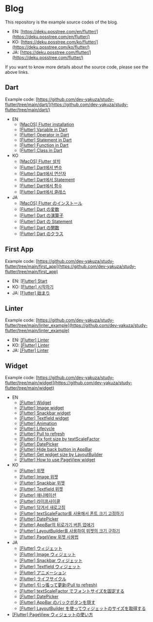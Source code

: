 # Blog

This repository is the example source codes of the blog.

- EN: [https://deku.posstree.com/en/flutter/](https://deku.posstree.com/en/flutter/)
- KO: [https://deku.posstree.com/ko/flutter/](https://deku.posstree.com/ko/flutter/)
- JA: [https://deku.posstree.com/flutter/](https://deku.posstree.com/flutter/)

If you want to know more details about the source code, please see the above links.

## Dart

Example code: [https://github.com/dev-yakuza/study-flutter/tree/main/dart/](https://github.com/dev-yakuza/study-flutter/tree/main/dart/)

- EN
  - [[MacOS] Flutter installation](https://deku.posstree.com/en/flutter/installation/)
  - [[Flutter] Variable in Dart](https://deku.posstree.com/en/flutter/dart/variable/)
  - [[Flutter] Operator in Dart](https://deku.posstree.com/en/flutter/dart/operator/)
  - [[Flutter] Statement in Dart](https://deku.posstree.com/en/flutter/dart/statement/)
  - [[Flutter] Function in Dart](https://deku.posstree.com/en/flutter/dart/function/)
  - [[Flutter] Class in Dart](https://deku.posstree.com/en/flutter/dart/class/)
- KO
  - [[MacOS] Flutter 설치](https://deku.posstree.com/ko/flutter/installation/)
  - [[Flutter] Dart에서 변수](https://deku.posstree.com/ko/flutter/dart/variable/)
  - [[Flutter] Dart에서 연산자](https://deku.posstree.com/ko/flutter/dart/operator/)
  - [[Flutter] Dart에서 Statement](https://deku.posstree.com/ko/flutter/dart/statement/)
  - [[Flutter] Dart에서 함수](https://deku.posstree.com/ko/flutter/dart/function/)
  - [[Flutter] Dart에서 클래스](https://deku.posstree.com/ko/flutter/dart/class/)
- JA
  - [[MacOS] Flutter のインストール](https://deku.posstree.com/flutter/installation/)
  - [[Flutter] Dart の変数](https://deku.posstree.com/flutter/dart/variable/)
  - [[Flutter] Dart の演算子](https://deku.posstree.com/flutter/dart/operator/)
  - [[Flutter] Dart の Statement](https://deku.posstree.com/flutter/dart/statement/)
  - [[Flutter] Dart の関数](https://deku.posstree.com/flutter/dart/function/)
  - [[Flutter] Dart のクラス](https://deku.posstree.com/flutter/dart/class/)

## First App

Example code: [https://github.com/dev-yakuza/study-flutter/tree/main/first_app](https://github.com/dev-yakuza/study-flutter/tree/main/first_app)

- EN: [[Flutter] Start](https://deku.posstree.com/en/flutter/start/)
- KO: [[Flutter] 시작하기](https://deku.posstree.com/ko/flutter/start/)
- JA: [[Flutter] 始まり](https://deku.posstree.com/flutter/start/)

## Linter

Example code: [https://github.com/dev-yakuza/study-flutter/tree/main/linter_example](https://github.com/dev-yakuza/study-flutter/tree/main/linter_example)

- EN: [[Flutter] Linter](https://deku.posstree.com/en/flutter/linter/)
- KO: [[Flutter] Linter](https://deku.posstree.com/ko/flutter/linter/)
- JA: [[Flutter] Linter](https://deku.posstree.com/flutter/linter/)

## Widget

Example code: [https://github.com/dev-yakuza/study-flutter/tree/main/widget](https://github.com/dev-yakuza/study-flutter/tree/main/widget)

- EN
  - [[Flutter] Widget](https://deku.posstree.com/en/flutter/widget/)
  - [[Flutter] Image widget](https://deku.posstree.com/en/flutter/widget/image/)
  - [[Flutter] Snackbar widget](https://deku.posstree.com/en/flutter/widget/snackbar/)
  - [[Flutter] Textfield widget](https://deku.posstree.com/en/flutter/widget/textfield/)
  - [[Flutter] Animation](https://deku.posstree.com/en/flutter/widget/animated/)
  - [[Flutter] Lifecycle](https://deku.posstree.com/en/flutter/widget/lifecycle/)
  - [[Flutter] Pull to refresh](https://deku.posstree.com/en/flutter/widget/RefreshIndicator/)
  - [[Flutter] Fix font size by textScaleFactor](https://deku.posstree.com/en/flutter/widget/textScaleFactor/)
  - [[Flutter] DatePicker](https://deku.posstree.com/en/flutter/widget/showDatePicker/)
  - [[Flutter] Hide back button in AppBar](https://deku.posstree.com/en/flutter/widget/hide_back_button/)
  - [[Flutter] Get widget size by LayoutBuilder](https://deku.posstree.com/en/flutter/widget/layoutbuilder/)
  - [[Flutter] How to use PageView widget](https://deku.posstree.com/en/flutter/widgets/page_view/)
- KO
  - [[Flutter] 위젯](https://deku.posstree.com/ko/flutter/widget/)
  - [[Flutter] Image 위젯](https://deku.posstree.com/ko/flutter/widget/image/)
  - [[Flutter] Snackbar 위젯](https://deku.posstree.com/ko/flutter/widget/snackbar/)
  - [[Flutter] Textfield 위젯](https://deku.posstree.com/ko/flutter/widget/textfield/)
  - [[Flutter] 애니메이션](https://deku.posstree.com/ko/flutter/widget/animated/)
  - [[Flutter] 라이프사이클](https://deku.posstree.com/ko/flutter/widget/lifecycle/)
  - [[Flutter] 당겨서 새로고침](https://deku.posstree.com/ko/flutter/widget/RefreshIndicator/)
  - [[Flutter] textScaleFactor를 사용해서 폰트 크기 고정하기](https://deku.posstree.com/ko/flutter/widget/textScaleFactor/)
  - [[Flutter] DatePicker](https://deku.posstree.com/ko/flutter/widget/showDatePicker/)
  - [[Flutter] AppBar의 뒤로가기 버튼 없애기](https://deku.posstree.com/ko/flutter/widget/hide_back_button/)
  - [[Flutter] LayoutBuilder를 사용하여 위젯의 크기 구하기](https://deku.posstree.com/ko/flutter/widget/layoutbuilder/)
  - [[Flutter] PageView 위젯 사용법](https://deku.posstree.com/ko/flutter/widgets/page_view/)
- JA
  - [[Flutter] ウィジェット](https://deku.posstree.com/flutter/widget/)
  - [[Flutter] Image ウィジェット](https://deku.posstree.com/flutter/widget/image/)
  - [[Flutter] Snackbar ウィジェット](https://deku.posstree.com/flutter/widget/snackbar/)
  - [[Flutter] Textfield ウィジェット](https://deku.posstree.com/flutter/widget/textfield/)
  - [[Flutter] アニメーション](https://deku.posstree.com/flutter/widget/animated/)
  - [[Flutter] ライフサイクル](https://deku.posstree.com/flutter/widget/lifecycle/)
  - [[Flutter] 引っ張って更新(Pull to refresh)](https://deku.posstree.com/flutter/widget/RefreshIndicator/)
  - [[Flutter] textScaleFactor でフォントサイズを固定する](https://deku.posstree.com/ko/flutter/widget/textScaleFactor/)
  - [[Flutter] DatePicker](https://deku.posstree.com/flutter/widget/showDatePicker/)
  - [[Flutter] AppBar のバックボタンを隠す](https://deku.posstree.com/flutter/widget/hide_back_button/)
  - [[Flutter] LayoutBuilder を使ってウィジェットのサイズを取得する](https://deku.posstree.com/flutter/widget/layoutbuilder/)
- [[Flutter] PageView ウィジェットの使い方](https://deku.posstree.com/flutter/widgets/page_view/)
